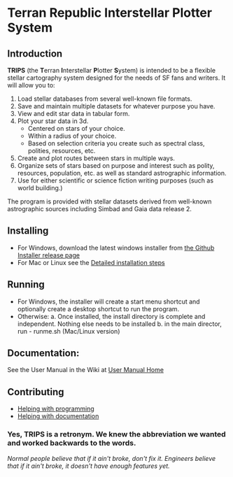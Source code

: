# Terran Republic Interstellar Plotter System
## Introduction

**TRIPS** (the **T**erran **I**nterstellar **P**lotter **S**ystem) is intended to be a flexible stellar cartography system designed for the needs of SF fans and writers. It will allow you to: 
1. Load stellar databases from several well-known file formats.
1. Save and maintain multiple datasets for whatever purpose you have. 
1. View and edit star data in tabular form.
2. Plot your star data in 3d.
    - Centered on stars of your choice.
    - Within a radius of your choice. 
    - Based on selection criteria you create such as spectral class, polities, resources, etc. 
3. Create and plot routes between stars in multiple ways. 
4. Organize sets of stars based on purpose and interest such as polity, resources, population, etc. as well as standard astrographic information. 
5. Use for either scientific or science fiction writing purposes (such as world building.)

The program is provided with stellar datasets derived from well-known astrographic sources including Simbad and Gaia data release 2.

## Installing
* For Windows, download the latest windows installer from [the Github Installer release page](https://github.com/BoatrightTBC/trips/releases)
* For Mac or Linux see the [Detailed installation steps](https://github.com/ljramones/trips/wiki/Installation) 

## Running
* For Windows, the installer will create a start menu shortcut and optionally create a desktop shortcut to run the program. 
* Otherwise: 
    a. Once installed, the install directory is complete and independent. Nothing else needs to be installed
    b. in the main director, run
       - runme.sh (Mac/Linux version)        

## Documentation: 
See the User Manual in the Wiki at [User Manual Home](https://github.com/ljramones/trips/wiki/User-Manual)

## Contributing
* [Helping with programming](https://github.com/ljramones/trips/wiki/Helping-With-Programming) 
* [Helping with documentation](https://github.com/ljramones/trips/wiki/Documentation-Process)

### Yes, TRIPS is a retronym. We knew the abbreviation we wanted and worked backwards to the words. 

_Normal people believe that if it ain't broke, don't fix it.
Engineers believe that if it ain't broke, it doesn't have enough features yet._